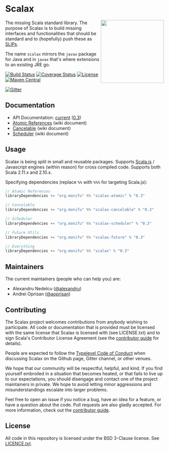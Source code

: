 # Scalax

<img src="https://raw.githubusercontent.com/monifu/scalax/8cf94d21a26e6a42d85c23dcfbc5f38b7f2d4454/logo.png" align="right" width="200" />

The missing Scala standard library. The purpose of Scalax is to
build missing interfaces and functionalities that should be standard
and to (hopefully) push these as [SLIPs](https://github.com/scala/slip).

The name `scalax` mirrors the `javax` package for Java and in
`javax` that's where extensions to an existing JRE go.

[![Build Status](https://travis-ci.org/monifu/scalax.svg?branch=master)](https://travis-ci.org/monifu/scalax)
[![Coverage Status](https://codecov.io/github/monifu/scalax/coverage.svg?branch=master)](https://codecov.io/github/monifu/scalax?branch=master)
[![License](https://img.shields.io/badge/license-BSD%203--Clause-blue.svg)](https://opensource.org/licenses/BSD-3-Clause)
[![Maven Central](https://maven-badges.herokuapp.com/maven-central/org.monifu/scalax_2.11/badge.svg)](https://maven-badges.herokuapp.com/maven-central/org.monifu/scalax_2.11)

[![Gitter](https://badges.gitter.im/Join%20Chat.svg)](https://gitter.im/monifu/monix?utm_source=badge&utm_medium=badge&utm_campaign=pr-badge&utm_content=badge)

## Documentation

- API Documentation: [current](https://scalax.org/api/current/) ([0.3](https://scalax.org/api/0.3/))
- [Atomic References](https://github.com/monifu/scalax/wiki/Atomic-References) (wiki document)
- [Cancelable](https://github.com/monifu/scalax/wiki/Cancelable) (wiki document)
- [Scheduler](https://github.com/monifu/scalax/wiki/Scheduler) (wiki document)

## Usage

Scalax is being split in small and reusable packages. Supports
[Scala.js](http://www.scala-js.org/) / Javascript engines (within reason)
for cross compiled code. Supports both Scala 2.11.x and 2.10.x.

Specifying dependencies (replace `%%` with `%%%` for targeting Scala.js):

```scala
// Atomic References
libraryDependencies += "org.monifu" %% "scalax-atomic" % "0.3"

// Cancelable
libraryDependencies += "org.monifu" %% "scalax-cancelable" % "0.3"

// Scheduler
libraryDependencies += "org.monifu" %% "scalax-scheduler" % "0.3"

// Future Utils
libraryDependencies += "org.monifu" %% "scalax-future" % "0.3"

// Everything
libraryDependencies += "org.monifu" %% "scalax" % "0.3"
```

## Maintainers

The current maintainers (people who can help you) are:

- Alexandru Nedelcu ([@alexandru](https://github.com/alexandru))
- Andrei Oprisan ([@aoprisan](https://github.com/aoprisan))

## Contributing

The Scalax project welcomes contributions from anybody wishing to
participate.  All code or documentation that is provided must be
licensed with the same license that Scalax is licensed with
(see LICENSE.txt) and to sign Scala's Contributor License
Agreement (see the [contributor guide](CONTRIBUTING.md) for details).

People are expected to follow the
[Typelevel Code of Conduct](http://typelevel.org/conduct.html) when
discussing Scalax on the Github page, Gitter channel, or other venues.

We hope that our community will be respectful, helpful, and kind. If
you find yourself embroiled in a situation that becomes heated, or
that fails to live up to our expectations, you should disengage and
contact one of the project maintainers in private. We hope to avoid
letting minor aggressions and misunderstandings escalate into larger
problems.

Feel free to open an issue if you notice a bug, have an idea for a
feature, or have a question about the code. Pull requests are also
gladly accepted. For more information, check out the
[contributor guide](CONTRIBUTING.md).

## License

All code in this repository is licensed under the BSD 3-Clause license.
See [LICENCE.txt](./LICENSE.txt).
